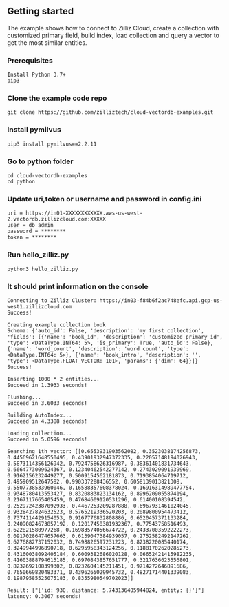 ## Getting started
The example shows how to connect to Zilliz Cloud, create a collection with customized primary field, build
index, load collection and query a vector to get the most similar entities.
### Prerequisites
    Install Python 3.7+
    pip3


### Clone the example code repo
    git clone https://github.com/zilliztech/cloud-vectordb-examples.git

### Install pymilvus
    pip3 install pymilvus==2.2.11

### Go to python folder
    cd cloud-vectordb-examples
    cd python

### Update uri,token or username and password in config.ini
    uri = https://in01-XXXXXXXXXXXX.aws-us-west-2.vectordb.zillizcloud.com:XXXXX
    user = db_admin
    password = ********
    token = ********

### Run hello_zilliz.py
    python3 hello_zilliz.py

### It should print information on the console
```text
Connecting to Zilliz Cluster: https://in03-f84b6f2ac748efc.api.gcp-us-west1.zillizcloud.com
Success!

Creating example collection book
Schema: {'auto_id': False, 'description': 'my first collection', 'fields': [{'name': 'book_id', 'description': 'customized primary id', 'type': <DataType.INT64: 5>, 'is_primary': True, 'auto_id': False}, {'name': 'word_count', 'description': 'word count', 'type': <DataType.INT64: 5>}, {'name': 'book_intro', 'description': '', 'type': <DataType.FLOAT_VECTOR: 101>, 'params': {'dim': 64}}]}
Success!

Inserting 1000 * 2 entities...
Succeed in 1.3933 seconds!

Flushing...
Succeed in 3.6033 seconds!

Building AutoIndex...
Succeed in 4.3388 seconds!

Loading collection...
Succeed in 5.0596 seconds!

Searching 1th vector: [[0.6553931903562082, 0.3523038174256873, 0.44569621648550495, 0.43901932947372335, 0.22057148194026943, 0.5873114356126942, 0.7924758626316987, 0.38361401831734643, 0.6664773009624367, 0.12340462542277142, 0.2743029091939969, 0.9162156232449277, 0.5009154562181873, 0.7193854064719712, 0.495909512647582, 0.990337288436552, 0.6058139013821308, 0.5507738533960046, 0.16588357608378024, 0.16916314989477754, 0.9348780413553427, 0.8320883823134162, 0.8996209055874194, 0.2167117665405459, 0.47684609120531296, 0.61400108394542, 0.25297242387092933, 0.4467253209287888, 0.6967931461024045, 0.9328427824632523, 0.5765219336520203, 0.2089800954473412, 0.7374114429154053, 0.9167776832808886, 0.6520457371133284, 0.24090824673857192, 0.12017458381932367, 0.77543758516493, 0.622821580977268, 0.16983574056674722, 0.24337003592222273, 0.09170286474657663, 0.6139047384939057, 0.2752582492147262, 0.6276882737152032, 0.7498826597231223, 0.8238220085440174, 0.3249944996890718, 0.6295958343124256, 0.11881702620285273, 0.43160038092405184, 0.6009382686020128, 0.06652421415982235, 0.41603888794615185, 0.6970843857651777, 0.3217636623556801, 0.8232692108399302, 0.8232604145211451, 0.9714272646891686, 0.7650669820483371, 0.4396265029945732, 0.48271714401339083, 0.19879585525075183, 0.8355980549702023]]

Result: ["['id: 930, distance: 5.743136405944824, entity: {}']"]
latency: 0.3067 seconds!
```

    
